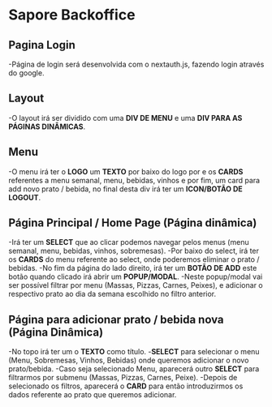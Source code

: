 # Sapore Backoffice

## Pagina Login
-Página de login será desenvolvida com o nextauth.js, fazendo login através do google.

## Layout
-O layout irá ser dividido com uma **DIV DE MENU** e uma **DIV PARA AS PÁGINAS DINÂMICAS**.

## Menu 
-O menu irá ter o **LOGO** um **TEXTO** por baixo do logo por e os **CARDS** referentes a menu semanal, menu, bebidas, vinhos e por fim, um card para add novo prato / bebida, no final desta div irá ter um **ICON/BOTÃO DE LOGOUT**. 

## Página Principal / Home Page (Página dinâmica)
-Irá ter um **SELECT** que ao clicar podemos navegar pelos menus (menu semanal, menu, bebidas, vinhos, sobremesas).
-Por baixo do select, irá ter os **CARDS** do menu referente ao select, onde poderemos eliminar o prato / bebidas.
-No fim da página do lado direito, irá ter um **BOTÃO DE ADD** este botão quando clicado irá abrir um **POPUP/MODAL**.
-Neste popup/modal vai ser possível filtrar por menu (Massas, Pizzas, Carnes, Peixes), e adicionar o respectivo prato ao dia da semana escolhido no filtro anterior.

## Página para adicionar prato / bebida nova (Página Dinâmica)
-No topo irá ter um o **TEXTO** como título.
-**SELECT** para selecionar o menu (Menu, Sobremesas, Vinhos, Bebidas) onde queremos adicionar o novo prato/bebida.
-Caso seja selecionado Menu, aparecerá outro **SELECT** para filtrarmos por submenu (Massas, Pizzas, Carnes, Peixe).
-Depois de selecionado os filtros, aparecerá o **CARD** para então introduzirmos os dados referente ao prato que queremos adicionar.


